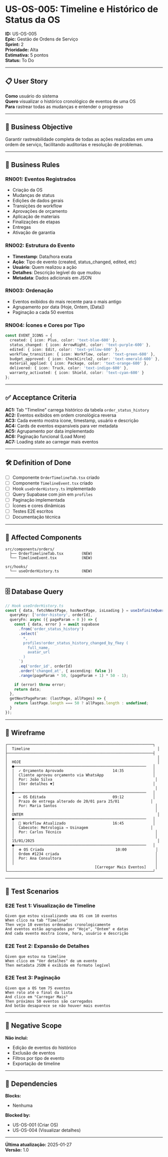 # US-OS-005: Timeline e Histórico de Status da OS

**ID:** US-OS-005  
**Epic:** Gestão de Ordens de Serviço  
**Sprint:** 2  
**Prioridade:** Alta  
**Estimativa:** 5 pontos  
**Status:** To Do  

---

## 📋 User Story

**Como** usuário do sistema  
**Quero** visualizar o histórico cronológico de eventos de uma OS  
**Para** rastrear todas as mudanças e entender o progresso

---

## 🎯 Business Objective

Garantir rastreabilidade completa de todas as ações realizadas em uma ordem de serviço, facilitando auditorias e resolução de problemas.

---

## 📐 Business Rules

### RN001: Eventos Registrados
- Criação da OS
- Mudanças de status
- Edições de dados gerais
- Transições de workflow
- Aprovações de orçamento
- Aplicação de materiais
- Finalizações de etapas
- Entregas
- Ativação de garantia

### RN002: Estrutura do Evento
- **Timestamp**: Data/hora exata
- **Ação**: Tipo de evento (created, status_changed, edited, etc)
- **Usuário**: Quem realizou a ação
- **Detalhes**: Descrição legível do que mudou
- **Metadata**: Dados adicionais em JSON

### RN003: Ordenação
- Eventos exibidos do mais recente para o mais antigo
- Agrupamento por data (Hoje, Ontem, [Data])
- Paginação a cada 50 eventos

### RN004: Ícones e Cores por Tipo
```typescript
const EVENT_ICONS = {
  created: { icon: Plus, color: 'text-blue-600' },
  status_changed: { icon: ArrowRight, color: 'text-purple-600' },
  edited: { icon: Edit, color: 'text-yellow-600' },
  workflow_transition: { icon: Workflow, color: 'text-green-600' },
  budget_approved: { icon: CheckCircle2, color: 'text-emerald-600' },
  material_applied: { icon: Package, color: 'text-orange-600' },
  delivered: { icon: Truck, color: 'text-indigo-600' },
  warranty_activated: { icon: Shield, color: 'text-cyan-600' }
};
```

---

## ✅ Acceptance Criteria

**AC1:** Tab "Timeline" carrega histórico da tabela `order_status_history`  
**AC2:** Eventos exibidos em ordem cronológica reversa  
**AC3:** Cada evento mostra ícone, timestamp, usuário e descrição  
**AC4:** Cards de eventos expansíveis para ver metadata  
**AC5:** Agrupamento por data implementado  
**AC6:** Paginação funcional (Load More)  
**AC7:** Loading state ao carregar mais eventos

---

## 🛠️ Definition of Done

- [ ] Componente `OrderTimelineTab.tsx` criado
- [ ] Componente `TimelineEvent.tsx` criado
- [ ] Hook `useOrderHistory.ts` implementado
- [ ] Query Supabase com join em `profiles`
- [ ] Paginação implementada
- [ ] Ícones e cores dinâmicas
- [ ] Testes E2E escritos
- [ ] Documentação técnica

---

## 📁 Affected Components

```
src/components/orders/
  ├── OrderTimelineTab.tsx        (NEW)
  └── TimelineEvent.tsx           (NEW)

src/hooks/
  └── useOrderHistory.ts          (NEW)
```

---

## 🗄️ Database Query

```typescript
// Hook useOrderHistory.ts
const { data, fetchNextPage, hasNextPage, isLoading } = useInfiniteQuery({
  queryKey: ['order-history', orderId],
  queryFn: async ({ pageParam = 0 }) => {
    const { data, error } = await supabase
      .from('order_status_history')
      .select(`
        *,
        profiles!order_status_history_changed_by_fkey (
          full_name,
          avatar_url
        )
      `)
      .eq('order_id', orderId)
      .order('changed_at', { ascending: false })
      .range(pageParam * 50, (pageParam + 1) * 50 - 1);

    if (error) throw error;
    return data;
  },
  getNextPageParam: (lastPage, allPages) => {
    return lastPage.length === 50 ? allPages.length : undefined;
  }
});
```

---

## 🎨 Wireframe

```
┌─────────────────────────────────────────────────────────────────┐
│  Timeline                                                         │
├─────────────────────────────────────────────────────────────────┤
│                                                                   │
│  HOJE                                                             │
│  ●───────────────────────────────────────────────────────────   │
│  │  ✓ Orçamento Aprovado                      14:35             │
│  │  Cliente aprovou orçamento via WhatsApp                      │
│  │  Por: João Silva                                              │
│  │  [Ver detalhes ▼]                                            │
│  │                                                               │
│  ●───────────────────────────────────────────────────────────   │
│  │  ✏️ OS Editada                              09:12             │
│  │  Prazo de entrega alterado de 20/01 para 25/01              │
│  │  Por: Maria Santos                                            │
│  │                                                               │
│  ONTEM                                                            │
│  ●───────────────────────────────────────────────────────────   │
│  │  🔀 Workflow Atualizado                     16:45             │
│  │  Cabecote: Metrologia → Usinagem                            │
│  │  Por: Carlos Técnico                                          │
│  │                                                               │
│  15/01/2025                                                       │
│  ●───────────────────────────────────────────────────────────   │
│  │  ➕ OS Criada                                10:00             │
│  │  Ordem #1234 criada                                           │
│  │  Por: Ana Consultora                                          │
│  │                                                               │
│                                       [Carregar Mais Eventos]    │
└─────────────────────────────────────────────────────────────────┘
```

---

## 🧪 Test Scenarios

### E2E Test 1: Visualização de Timeline
```gherkin
Given que estou visualizando uma OS com 10 eventos
When clico na tab "Timeline"
Then vejo 10 eventos ordenados cronologicamente
And eventos estão agrupados por "Hoje", "Ontem" e datas
And cada evento mostra ícone, hora, usuário e descrição
```

### E2E Test 2: Expansão de Detalhes
```gherkin
Given que estou na timeline
When clico em "Ver detalhes" de um evento
Then metadata JSON é exibida em formato legível
```

### E2E Test 3: Paginação
```gherkin
Given que a OS tem 75 eventos
When rolo até o final da lista
And clico em "Carregar Mais"
Then próximos 50 eventos são carregados
And botão desaparece se não houver mais eventos
```

---

## 🚫 Negative Scope

**Não inclui:**
- Edição de eventos do histórico
- Exclusão de eventos
- Filtros por tipo de evento
- Exportação de timeline

---

## 🔗 Dependencies

**Blocks:**
- Nenhuma

**Blocked by:**
- US-OS-001 (Criar OS)
- US-OS-004 (Visualizar detalhes)

---

**Última atualização:** 2025-01-27  
**Versão:** 1.0
